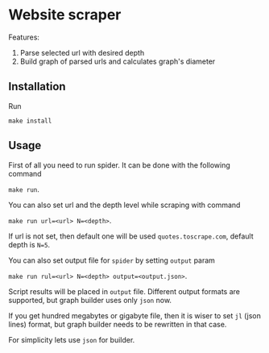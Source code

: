 Website scraper
=========

Features:

1. Parse selected url with desired depth
2. Build graph of parsed urls and calculates graph's diameter

## Installation

Run

```make install```

## Usage 

First of all you need to run spider. It can be done with the following command
 
```make run```.

You can also set url and the depth level while scraping with command

```make run url=<url> N=<depth>```.

If url is not set, then default one will be used `quotes.toscrape.com`, default depth is `N=5`.

You can also set output file for `spider` by setting `output` param

```make run rul=<url> N=<depth> output=<output.json>```.

Script results will be placed in `output` file. Different output formats
are supported, but graph builder uses only `json` now.

If you get hundred megabytes or gigabyte file, then it is wiser to set `jl` (json lines) format,
but graph builder needs to be rewritten in that case.

For simplicity lets use `json` for builder.